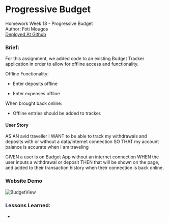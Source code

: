 # Progressive Budget
Homework Week 18 - Progressive Budget<br>
Author: Foti Mougos<br>
[Deployed At Github](https://foteye.github.io/Wk18-ProgressiveBudget/ "Deployed at Github")

### Brief:
For this assignment, we added code to an existing Budget Tracker application in order to allow for offline access and functionality.

Offline Functionality:

  * Enter deposits offline

  * Enter expenses offline

When brought back online:

  * Offline entries should be added to tracker.

#### User Story
AS AN avid traveller
I WANT to be able to track my withdrawals and deposits with or without a data/internet connection
SO THAT my account balance is accurate when I am traveling

GIVEN a user is on Budget App without an internet connection
WHEN the user inputs a withdrawal or deposit
THEN that will be shown on the page, and added to their transaction history when their connection is back online.

### Website Demo
![BudgetView](img/demo.png "Budget View")

### Lessons Learned:

 * 
